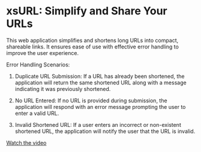 # xsURL: Simplify and Share Your URLs
This web application simplifies and shortens long URLs into compact, shareable links. It ensures ease of use with effective error handling to improve the user experience.


Error Handling Scenarios:

1. Duplicate URL Submission: 
If a URL has already been shortened, the application will return the same shortened URL along with a message indicating it was previously shortened.

2. No URL Entered: 
If no URL is provided during submission, the application will respond with an error message prompting the user to enter a valid URL.

3. Invalid Shortened URL: 
If a user enters an incorrect or non-existent shortened URL, the application will notify the user that the URL is invalid.

[Watch the video](https://drive.google.com/file/d/1hpmztYVxKZuC2TQdMX06E4nnABKFkpOT/view?usp=sharing)
